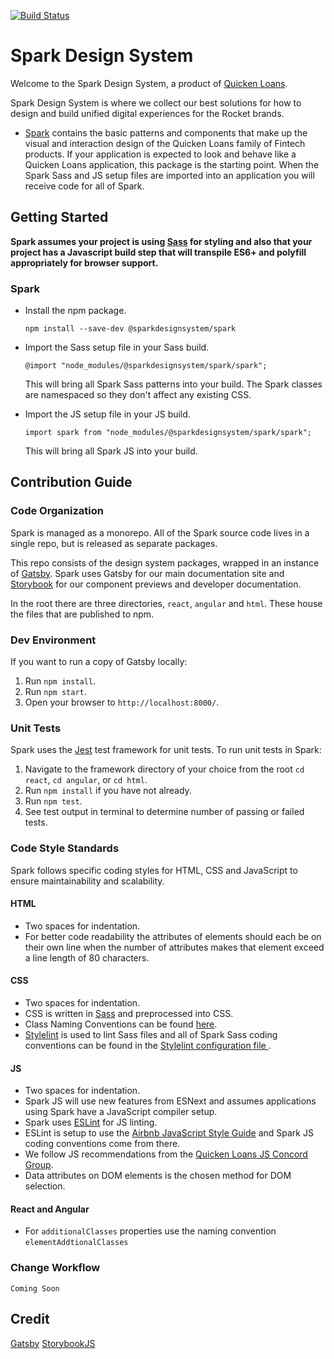 [![Build Status](https://travis-ci.org/sparkdesignsystem/spark-design-system.svg?branch=staging)](https://travis-ci.org/sparkdesignsystem/spark-design-system)

# Spark Design System

Welcome to the Spark Design System, a product of [Quicken Loans](https://github.com/quickenloans).

Spark Design System is where we collect our best solutions for how to design and build unified digital experiences for the Rocket brands.

* [Spark](https://www.npmjs.com/package/@sparkdesignsystem/spark) contains the basic patterns and components that make up
  the visual and interaction design of the Quicken Loans family of
  Fintech products. If your application is expected to look and behave
  like a Quicken Loans application, this package is the starting point.
  When the Spark Sass and JS setup files are imported into an application you will receive code for all of Spark.

## Getting Started

**Spark assumes your project is using [Sass](https://sass-lang.com/) for styling and
also that your project has a Javascript build step that will transpile ES6+ and polyfill appropriately for browser support.**

### Spark

* Install the npm package.

  `npm install --save-dev @sparkdesignsystem/spark`

* Import the Sass setup file in your Sass build.

  `@import "node_modules/@sparkdesignsystem/spark/spark";`

  This will bring all Spark Sass patterns into your build. The Spark classes
  are namespaced so they don't affect any existing CSS.

* Import the JS setup file in your JS build.

  `import spark from "node_modules/@sparkdesignsystem/spark/spark";`

  This will bring all Spark JS into your build.

## Contribution Guide

### Code Organization

Spark is managed as a monorepo. All of the Spark source code lives in a
single repo, but is released as separate packages.

This repo consists of the design system packages, wrapped in an instance
of [Gatsby](https://www.gatsbyjs.org). Spark uses Gatsby for our main documentation site and
[Storybook](https://storybook.js.org) for our component previews and developer documentation.

In the root there are three directories, `react`, `angular` and `html`. These house the files
that are published to npm.

### Dev Environment

If you want to run a copy of Gatsby locally:

1. Run `npm install`.
2. Run `npm start`.
3. Open your browser to `http://localhost:8000/`.

### Unit Tests

Spark uses the [Jest](https://jestjs.io) test
framework for unit tests. To run unit tests in Spark:

1. Navigate to the framework directory of your choice from the root `cd react`, `cd angular`, or `cd html`.
2. Run `npm install` if you have not already.
3. Run `npm test`.
4. See test output in terminal to determine number of passing or failed tests.

### Code Style Standards

Spark follows specific coding styles for HTML, CSS and
JavaScript to ensure maintainability and scalability.

#### HTML

* Two spaces for indentation.
* For better code readability the attributes of elements should each be on their own line
  when the number of attributes makes that element exceed a line length of 80 characters.

#### CSS

* Two spaces for indentation.
* CSS is written in [Sass](https://sass-lang.com/) and preprocessed into CSS.
* Class Naming Conventions can be found [here](https://sparkdesignsystem.com/docs/class-naming-convention).
* [Stylelint](https://github.com/stylelint/stylelint) is used to lint
  Sass files and all of Spark Sass coding conventions can be found
  in the [Stylelint configuration file ](https://github.com/sparkdesignsystem/spark-design-system/blob/master/.stylelintrc).

#### JS

* Two spaces for indentation.
* Spark JS will use new features from ESNext and assumes applications using Spark
  have a JavaScript compiler setup.
* Spark uses [ESLint](https://eslint.org/) for JS linting.
* ESLint is setup to use the [Airbnb JavaScript Style Guide](https://github.com/airbnb/javascript)
  and Spark JS coding conventions come from there.
* We follow JS recommendations from the [Quicken Loans JS Concord Group](https://github.com/QuickenLoans/js-concord/blob/master/rfc/cgr-0001-style-and-lint.md).
* Data attributes on DOM elements is the chosen method for DOM selection.

#### React and Angular
* For `additionalClasses` properties use the naming convention `elementAddtionalClasses`

### Change Workflow

`Coming Soon`

## Credit

[Gatsby](https://www.gatsbyjs.org)
[StorybookJS](https://storybook.js.org)
